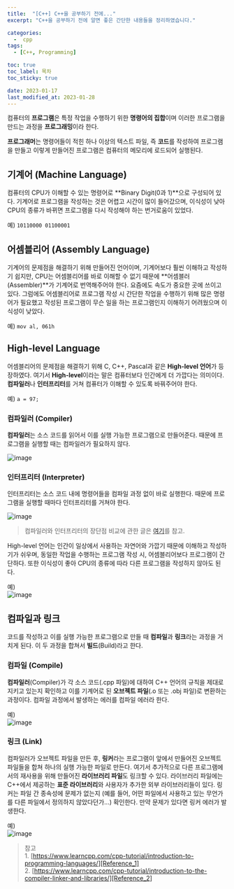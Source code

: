 ```yaml
---
title:  "[C++] C++을 공부하기 전에..." 
excerpt: "C++을 공부하기 전에 알면 좋은 간단한 내용들을 정리하였습니다."

categories:
  -  cpp
tags:
  - [C++, Programming]

toc: true
toc_label: 목차
toc_sticky: true

date: 2023-01-17
last_modified_at: 2023-01-28
---
```


컴퓨터의 **프로그램**은 특정 작업을 수행하기 위한 **명령어의 집합**이며 이러한 프로그램을 만드는 과정을 **프로그래밍**이라 한다.  

**프로그래머**는 명령어들이 적힌 하나 이상의 텍스트 파일, 즉 **코드**를 작성하여 프로그램을 만들고 이렇게 만들어진 프로그램은 컴퓨터의 메모리에 로드되어 실행된다.

## 기계어 (Machine Language)
컴퓨터의 CPU가 이해할 수 있는 명령어로 **Binary Digit(0과 1)**으로 구성되어 있다. 기계어로 프로그램을 작성하는 것은 어렵고 시간이 많이 들어갔으며, 이식성이 낮아 CPU의 종류가 바뀌면 프로그램을 다시 작성해야 하는 번거로움이 있었다.

예) ```10110000 01100001```

## 어셈블리어 (Assembly Language)
기계어의 문제점을 해결하기 위해 만들어진 언어이며, 기계어보다 훨씬 이해하고 작성하기 쉽지만, CPU는 어셈블리어를 바로 이해할 수 없기 때문에 **어셈블러(Assembler)**가 기계어로 번역해주어야 한다. 요즘에도 속도가 중요한 곳에 쓰이고 있다. 그럼에도 어셈블리어로 프로그램 작성 시 간단한 작업을 수행하기 위해 많은 명령어가 필요했고 작성된 프로그램이 무슨 일을 하는 프로그램인지 이해하기 어려웠으며 이식성이 낮았다.

예) ```mov al, 061h```

## High-level Language
어셈블리어의 문제점을 해결하기 위해 C, C++, Pascal과 같은 **High-level 언어**가 등장하였다. 여기서 **High-level**이라는 말은 컴퓨터보다 인간에게 더 가깝다는 의미이다. **컴파일러**나 **인터프리터**를 거쳐 컴퓨터가 이해할 수 있도록 바꿔주어야 한다.

예) ```a = 97;```

### 컴파일러 (Compiler)
**컴파일러**는 소스 코드를 읽어서 이를 실행 가능한 프로그램으로 만들어준다. 때문에 프로그램을 실행할 때는 컴파일러가 필요하지 않다.  

![image](https://www.learncpp.com/images/CppTutorial/Chapter0/Compiling-min.png?ezimgfmt=rs:521x161/rscb2/ng:webp/ngcb2)

### 인터프리터 (Interpreter)
인터프리터는 소스 코드 내에 명령어들을 컴파일 과정 없이 바로 실행한다. 때문에 프로그램을 실행할 때마다 인터프리터를 거쳐야 한다.  

![image](https://www.learncpp.com/images/CppTutorial/Chapter0/Interpreting-min.png?ezimgfmt=rs:721x61/rscb2/ng:webp/ngcb2)

> 컴파일러와 인터프리터의 장단점 비교에 관한 글은 [여기](https://stackoverflow.com/questions/38491212/difference-between-compiled-and-interpreted-languages)를 참고.  

High-level 언어는 인간이 일상에서 사용하는 자연어와 가깝기 때문에 이해하고 작성하기가 쉬우며, 동일한 작업을 수행하는 프로그램 작성 시, 어셈블리어보다 프로그램이 간단하다. 또한 이식성이 좋아 CPU의 종류에 따라 다른 프로그램을 작성하지 않아도 된다.  

예)  
![image](https://www.learncpp.com/images/CppTutorial/Chapter0/Portability-min.png?ezimgfmt=rs:481x261/rscb2/ng:webp/ngcb2)

## 컴파일과 링크
코드를 작성하고 이를 실행 가능한 프로그램으로 만들 때 **컴파일**과 **링크**라는 과정을 거치게 된다. 이 두 과정을 합쳐서 **빌드**(Build)라고 한다.

### 컴파일 (Compile)
**컴파일러**(Compiler)가 각 소스 코드(.cpp 파일)에 대하여 C++ 언어의 규칙을 제대로 지키고 있는지 확인하고 이를 기계어로 된 **오브젝트 파일**(.o 또는 .obj 파일)로 변환하는 과정이다. 컴파일 과정에서 발생하는 에러를 컴파일 에러라 한다.

예)  
![image](https://www.learncpp.com/images/CppTutorial/Chapter0/CompileSource-min.png?ezimgfmt=rs:421x161/rscb2/ng:webp/ngcb2)

### 링크 (Link)
컴파일러가 오브젝트 파일을 만든 후, **링커**라는 프로그램이 앞에서 만들어진 오브젝트 파일들을 합쳐 하나의 실행 가능한 파일로 만든다. 여기서 추가적으로 다른 프로그램에서의 재사용을 위해 만들어진 **라이브러리 파일**도 링크할 수 있다. 라이브러리 파일에는 C++에서 제공하는 **표준 라이브러리**와 사용자가 추가한 외부 라이브러리들이 있다. 링커는 파일 간 종속성에 문제가 없는지 (예를 들어, 어떤 파일에서 사용하고 있는 무언가를 다른 파일에서 정의하지 않았다던가...) 확인한다. 만약 문제가 있다면 링커 에러가 발생한다.  

예)  
![image](https://www.learncpp.com/images/CppTutorial/Chapter0/LinkingObjects-min.png?ezimgfmt=rs:441x271/rscb2/ng:webp/ngcb2)

> 참고  
    1. [https://www.learncpp.com/cpp-tutorial/introduction-to-programming-languages/][Reference_1]  
    2. [https://www.learncpp.com/cpp-tutorial/introduction-to-the-compiler-linker-and-libraries/][Reference_2] 

[Reference_1]: https://www.learncpp.com/cpp-tutorial/introduction-to-programming-languages
[Reference_2]: https://www.learncpp.com/cpp-tutorial/introduction-to-the-compiler-linker-and-libraries/